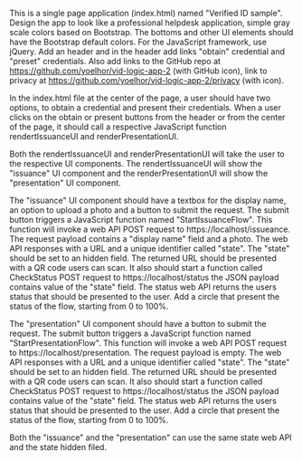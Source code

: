This is a single page application (index.html) named "Verified ID sample". Design the app to look like a professional helpdesk application, simple gray scale colors based on Bootstrap. The bottoms and other UI elements should have the Bootstrap default colors. For the JavaScript framework, use jQuery. Add an header and in the header add links "obtain" credential and "preset" credentials. Also add links to the GitHub repo at https://github.com/yoelhor/vid-logic-app-2 (with GitHub icon), link to privacy at https://github.com/yoelhor/vid-logic-app-2/privacy (with icon).

In the index.html file at the center of the page, a user should have two options, to obtain a credential and present their credentials. When a user clicks on the obtain or present buttons from the header or from the center of the page, it should call a respective JavaScript function rendertIssuanceUI and renderPresentationUI. 

Both the rendertIssuanceUI and renderPresentationUI will take the user to the respective UI components. The rendertIssuanceUI will show the "issuance" UI component and the renderPresentationUI will show the "presentation" UI component.

The "issuance" UI component should have a textbox for the display name, an option to upload a photo and a button to submit the request. The submit button triggers a JavaScript function named "StartIssuanceFlow". This function will invoke a web API POST request to https://localhost/issueance. The request payload contains a "display name" field and a photo. The web API responses with a URL and a unique identifier called "state". The "state" should be set to an hidden field. The returned URL should be presented with a QR code users can scan. It also should start a function called CheckStatus POST request to https://localhost/status the JSON payload contains value of the "state" field. The status web API returns the users status that should be presented to the user. Add a circle that present the status of the flow, starting from 0 to 100%.


The "presentation" UI component should have a button to submit the request. The submit button triggers a JavaScript function named "StartPresentationFlow". This function will invoke a web API POST request to https://localhost/presentation. The request payload is empty. The web API responses with a URL and a unique identifier called "state". The "state" should be set to an hidden field. The returned URL should be presented with a QR code users can scan. It also should start a function called CheckStatus POST request to https://localhost/status the JSON payload contains value of the "state" field. The status web API returns the users status that should be presented to the user. Add a circle that present the status of the flow, starting from 0 to 100%.

Both the "issuance" and the "presentation" can use the same state web API and the state hidden filed.


 